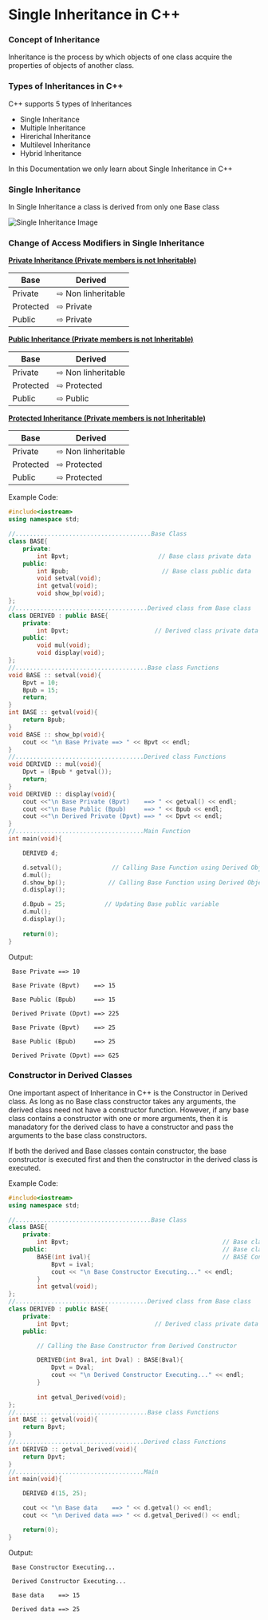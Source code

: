 # Single Inheritance in C++

### **Concept of Inheritance**
 Inheritance is the process by which objects of one class acquire the properties of objects of another class.
### **Types of Inheritances in C++**
C++ supports 5 types of Inheritances

- Single Inheritance
- Multiple Inheritance
- Hirerichal Inheritance
- Multilevel Inheritance
- Hybrid Inheritance

In this Documentation we only learn about Single Inheritance in C++

### **Single Inheritance**
In Single Inheritance a class is derived from only one Base class

![Single Inheritance Image](https://www.softwaretestinghelp.com/wp-content/qa/uploads/2019/06/Single-inheritance.png)

### **Change of Access Modifiers in Single Inheritance**

**<u>Private Inheritance (Private members is not Inheritable)</u>**

| Base           |     Derived        |
|----------------|--------------------|
| Private        |⇨ Non Iinheritable |
| Protected      |⇨ Private          |
| Public         |⇨ Private          |


**<u>Public Inheritance (Private members is not Inheritable)</u>**

| Base           |     Derived        |
|----------------|--------------------|
| Private        |⇨ Non Iinheritable |
| Protected      |⇨ Protected        |
| Public         |⇨ Public           |

**<u>Protected Inheritance (Private members is not Inheritable)</u>**

| Base           |     Derived        |
|----------------|--------------------|
| Private        |⇨ Non Iinheritable |
| Protected      |⇨ Protected        |
| Public         |⇨ Protected        |

Example Code:

```cpp
#include<iostream>
using namespace std;

//......................................Base Class
class BASE{                         
    private:
        int Bpvt;                         // Base class private data
    public:
        int Bpub;                          // Base class public data
        void setval(void);
        int getval(void);
        void show_bp(void);
};
//.....................................Derived class from Base class
class DERIVED : public BASE{       
    private:
        int Dpvt;                        // Derived class private data
    public:
        void mul(void);
        void display(void);
};
//.....................................Base class Functions
void BASE :: setval(void){
    Bpvt = 10;
    Bpub = 15;
    return;
}
int BASE :: getval(void){
    return Bpub;
}
void BASE :: show_bp(void){
    cout << "\n Base Private ==> " << Bpvt << endl;
}
//....................................Derived class Functions
void DERIVED :: mul(void){
    Dpvt = (Bpub * getval());
    return;
}
void DERIVED :: display(void){
    cout <<"\n Base Private (Bpvt)    ==> " << getval() << endl;
    cout <<"\n Base Public (Bpub)     ==> " << Bpub << endl;
    cout <<"\n Derived Private (Dpvt) ==> " << Dpvt << endl;
}
//....................................Main Function
int main(void){

    DERIVED d;

    d.setval();              // Calling Base Function using Derived Object 
    d.mul();
    d.show_bp();            // Calling Base Function using Derived Object
    d.display();

    d.Bpub = 25;           // Updating Base public variable
    d.mul();
    d.display();
    
    return(0);
}
```
Output:
```
 Base Private ==> 10

 Base Private (Bpvt)    ==> 15

 Base Public (Bpub)     ==> 15

 Derived Private (Dpvt) ==> 225

 Base Private (Bpvt)    ==> 25

 Base Public (Bpub)     ==> 25

 Derived Private (Dpvt) ==> 625
```
### **Constructor in Derived Classes**

One important aspect of Inheritance in C++ is the Constructor in Derived class.
As long as no Base class constructor takes any arguments, the derived class need not have a constructor function. However, if any base class contains a constructor with one or more arguments, then it is manadatory for the derived class to have a constructor and pass the arguments to the base class constructors.

If both the derived and Base classes contain constructor, the base constructor is executed first and then the constructor in the derived class is executed.   

Example Code:
```cpp
#include<iostream>
using namespace std;

//......................................Base Class
class BASE{                         
    private:
        int Bpvt;                                           // Base class private data
    public:                                                 // Base class public data
        BASE(int ival){                                     // BASE Constructor
            Bpvt = ival;
            cout << "\n Base Constructor Executing..." << endl;
        }
        int getval(void);
};
//.....................................Derived class from Base class
class DERIVED : public BASE{       
    private:
        int Dpvt;                        // Derived class private data
    public:

        // Calling the Base Constructor from Derived Constructor

        DERIVED(int Bval, int Dval) : BASE(Bval){ 
            Dpvt = Dval;
            cout << "\n Derived Constructor Executing..." << endl;
        }
        
        int getval_Derived(void);
};
//.....................................Base class Functions
int BASE :: getval(void){
    return Bpvt;
}
//....................................Derived class Functions
int DERIVED :: getval_Derived(void){
    return Dpvt;
}
//....................................Main
int main(void){

    DERIVED d(15, 25);

    cout << "\n Base data    ==> " << d.getval() << endl;
    cout << "\n Derived data ==> " << d.getval_Derived() << endl;

    return(0);
}
```
Output:
```
 Base Constructor Executing...

 Derived Constructor Executing...

 Base data    ==> 15

 Derived data ==> 25
```

